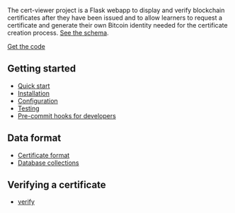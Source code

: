 
The cert-viewer project is a Flask webapp to display and verify blockchain certificates after they have been issued and
to allow learners to request a certificate and generate their own Bitcoin identity needed for the certificate creation
 process. [See the schema](https://github.com/blockchain-certificates/cert-schema).

[Get the code](https://github.com/blockchain-certificates/cert-viewer)


Getting started
---------------

- [Quick start](docker.md)
- [Installation](installation.md)
- [Configuration](configuration.md)
- [Testing](testing.md)
- [Pre-commit hooks for developers](precommit.md)


Data format
-----------

- [Certificate format](CERTIFICATE.md)
- [Database collections](database_collections.md)


Verifying a certificate
------------------------

- [verify](verify.md)
